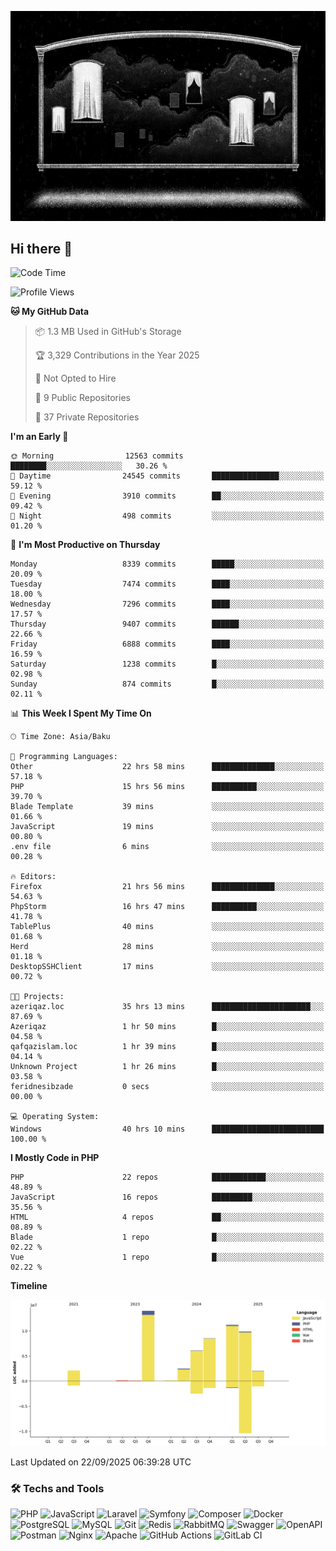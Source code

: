 <!--WALLPAPER-->
<p align='center'>
  <img src='assets/wallpapers/4.gif' alt='Banner'>
</p>
<!--/WALLPAPER-->

## Hi there 👋

<!--START_SECTION:waka-->
![Code Time](http://img.shields.io/badge/Code%20Time-323%20hrs%2029%20mins-blue)

![Profile Views](http://img.shields.io/badge/Profile%20Views-0-blue)

**🐱 My GitHub Data** 

> 📦 1.3 MB Used in GitHub's Storage 
 > 
> 🏆 3,329 Contributions in the Year 2025
 > 
> 🚫 Not Opted to Hire
 > 
> 📜 9 Public Repositories 
 > 
> 🔑 37 Private Repositories 
 > 
**I'm an Early 🐤** 

```text
🌞 Morning                12563 commits       ████████░░░░░░░░░░░░░░░░░   30.26 % 
🌆 Daytime                24545 commits       ███████████████░░░░░░░░░░   59.12 % 
🌃 Evening                3910 commits        ██░░░░░░░░░░░░░░░░░░░░░░░   09.42 % 
🌙 Night                  498 commits         ░░░░░░░░░░░░░░░░░░░░░░░░░   01.20 % 
```
📅 **I'm Most Productive on Thursday** 

```text
Monday                   8339 commits        █████░░░░░░░░░░░░░░░░░░░░   20.09 % 
Tuesday                  7474 commits        ████░░░░░░░░░░░░░░░░░░░░░   18.00 % 
Wednesday                7296 commits        ████░░░░░░░░░░░░░░░░░░░░░   17.57 % 
Thursday                 9407 commits        ██████░░░░░░░░░░░░░░░░░░░   22.66 % 
Friday                   6888 commits        ████░░░░░░░░░░░░░░░░░░░░░   16.59 % 
Saturday                 1238 commits        █░░░░░░░░░░░░░░░░░░░░░░░░   02.98 % 
Sunday                   874 commits         █░░░░░░░░░░░░░░░░░░░░░░░░   02.11 % 
```


📊 **This Week I Spent My Time On** 

```text
🕑︎ Time Zone: Asia/Baku

💬 Programming Languages: 
Other                    22 hrs 58 mins      ██████████████░░░░░░░░░░░   57.18 % 
PHP                      15 hrs 56 mins      ██████████░░░░░░░░░░░░░░░   39.70 % 
Blade Template           39 mins             ░░░░░░░░░░░░░░░░░░░░░░░░░   01.66 % 
JavaScript               19 mins             ░░░░░░░░░░░░░░░░░░░░░░░░░   00.80 % 
.env file                6 mins              ░░░░░░░░░░░░░░░░░░░░░░░░░   00.28 % 

🔥 Editors: 
Firefox                  21 hrs 56 mins      ██████████████░░░░░░░░░░░   54.63 % 
PhpStorm                 16 hrs 47 mins      ██████████░░░░░░░░░░░░░░░   41.78 % 
TablePlus                40 mins             ░░░░░░░░░░░░░░░░░░░░░░░░░   01.68 % 
Herd                     28 mins             ░░░░░░░░░░░░░░░░░░░░░░░░░   01.18 % 
DesktopSSHClient         17 mins             ░░░░░░░░░░░░░░░░░░░░░░░░░   00.72 % 

🐱‍💻 Projects: 
azeriqaz.loc             35 hrs 13 mins      ██████████████████████░░░   87.69 % 
Azeriqaz                 1 hr 50 mins        █░░░░░░░░░░░░░░░░░░░░░░░░   04.58 % 
qafqazislam.loc          1 hr 39 mins        █░░░░░░░░░░░░░░░░░░░░░░░░   04.14 % 
Unknown Project          1 hr 26 mins        █░░░░░░░░░░░░░░░░░░░░░░░░   03.58 % 
feridnesibzade           0 secs              ░░░░░░░░░░░░░░░░░░░░░░░░░   00.00 % 

💻 Operating System: 
Windows                  40 hrs 10 mins      █████████████████████████   100.00 % 
```

**I Mostly Code in PHP** 

```text
PHP                      22 repos            ████████████░░░░░░░░░░░░░   48.89 % 
JavaScript               16 repos            █████████░░░░░░░░░░░░░░░░   35.56 % 
HTML                     4 repos             ██░░░░░░░░░░░░░░░░░░░░░░░   08.89 % 
Blade                    1 repo              █░░░░░░░░░░░░░░░░░░░░░░░░   02.22 % 
Vue                      1 repo              █░░░░░░░░░░░░░░░░░░░░░░░░   02.22 % 
```



**Timeline**

![Lines of Code chart](https://raw.githubusercontent.com/feridnesibzade/feridnesibzade/main/assets/bar_graph.png)


 Last Updated on 22/09/2025 06:39:28 UTC
<!--END_SECTION:waka-->

### 🛠️ Techs and Tools

![PHP](https://img.shields.io/badge/PHP-777BB4?style=for-the-badge&logo=php&logoColor=white)
![JavaScript](https://img.shields.io/badge/JavaScript-F7DF1E?style=for-the-badge&logo=javascript&logoColor=000)
![Laravel](https://img.shields.io/badge/Laravel-F55247?style=for-the-badge&logo=laravel&logoColor=white)
![Symfony](https://img.shields.io/badge/Symfony-000000?style=for-the-badge&logo=symfony&logoColor=white)
![Composer](https://img.shields.io/badge/Composer-885630?style=for-the-badge&logo=composer&logoColor=white)
![Docker](https://img.shields.io/badge/Docker-2496ED?style=for-the-badge&logo=docker&logoColor=white)
![PostgreSQL](https://img.shields.io/badge/PostgreSQL-4169E1?style=for-the-badge&logo=postgresql&logoColor=white)
![MySQL](https://img.shields.io/badge/MySQL-4479A1?style=for-the-badge&logo=mysql&logoColor=white)
![Git](https://img.shields.io/badge/Git-F05032?style=for-the-badge&logo=git&logoColor=white)
![Redis](https://img.shields.io/badge/Redis-DC382D?style=for-the-badge&logo=redis&logoColor=white)
![RabbitMQ](https://img.shields.io/badge/RabbitMQ-FF6600?style=for-the-badge&logo=rabbitmq&logoColor=white)
![Swagger](https://img.shields.io/badge/Swagger-85EA2D?style=for-the-badge&logo=swagger&logoColor=black)
![OpenAPI](https://img.shields.io/badge/OpenAPI-6BA539?style=for-the-badge&logo=openapiinitiative&logoColor=white)
![Postman](https://img.shields.io/badge/Postman-FF6C37?style=for-the-badge&logo=postman&logoColor=white)
![Nginx](https://img.shields.io/badge/Nginx-009639?style=for-the-badge&logo=nginx&logoColor=white)
![Apache](https://img.shields.io/badge/Apache-D22128?style=for-the-badge&logo=apache&logoColor=white)
![GitHub Actions](https://img.shields.io/badge/GitHub%20Actions-2088FF?style=for-the-badge&logo=githubactions&logoColor=white)
![GitLab CI](https://img.shields.io/badge/GitLab%20CI-FC6D26?style=for-the-badge&logo=gitlab&logoColor=white)

